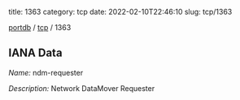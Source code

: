 title: 1363
category: tcp
date: 2022-02-10T22:46:10
slug: tcp/1363

[portdb](/) / [tcp](/category/tcp.html) / 1363


## IANA Data

_Name:_ ndm-requester

_Description:_ Network DataMover Requester

